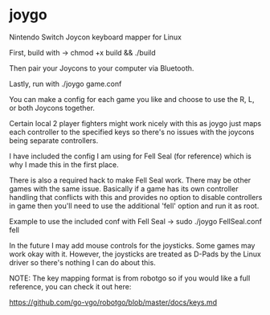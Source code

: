 # joygo
Nintendo Switch Joycon keyboard mapper for Linux

First, build with -> chmod +x build && ./build

Then pair your Joycons to your computer via Bluetooth.

Lastly, run with ./joygo game.conf

You can make a config for each game you like and choose to use the R, L, or both Joycons together.

Certain local 2 player fighters might work nicely with this as joygo just maps each controller to
the specified keys so there's no issues with the joycons being separate controllers.

I have included the config I am using for Fell Seal (for reference) which is why I made this in the first place.

There is also a required hack to make Fell Seal work. There may be other games with the same issue.
Basically if a game has its own controller handling that conflicts with this and provides no option
to disable controllers in game then you'll need to use the additional 'fell' option and run it as root.

Example to use the included conf with Fell Seal -> sudo ./joygo FellSeal.conf fell

In the future I may add mouse controls for the joysticks. Some games may work okay with it.
However, the joysticks are treated as D-Pads by the Linux driver so there's nothing I can do about this.

NOTE: The key mapping format is from robotgo so if you would like a full reference, you can check it out here:

https://github.com/go-vgo/robotgo/blob/master/docs/keys.md
